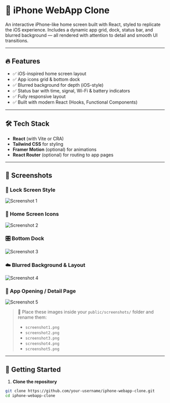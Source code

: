 # 📱 iPhone WebApp Clone

An interactive iPhone-like home screen built with React, styled to replicate the iOS experience. Includes a dynamic app grid, dock, status bar, and blurred background — all rendered with attention to detail and smooth UI transitions.

---

## 🔥 Features

- ✅ iOS-inspired home screen layout  
- ✅ App icons grid & bottom dock  
- ✅ Blurred background for depth (iOS-style)  
- ✅ Status bar with time, signal, Wi-Fi & battery indicators  
- ✅ Fully responsive layout  
- ✅ Built with modern React (Hooks, Functional Components)  

---

## 🛠 Tech Stack

- **React** (with Vite or CRA)
- **Tailwind CSS** for styling
- **Framer Motion** (optional) for animations
- **React Router** (optional) for routing to app pages

---

## 📸 Screenshots

### 🧊 Lock Screen Style

![Screenshot 1](public/screenshots/screenshot1.png)

### 📱 Home Screen Icons

![Screenshot 2](public/screenshots/screenshot2.png)

### 🎛️ Bottom Dock

![Screenshot 3](public/screenshots/screenshot3.png)

### ☁️ Blurred Background & Layout

![Screenshot 4](public/screenshots/screenshot4.png)

### 🧠 App Opening / Detail Page

![Screenshot 5](public/screenshots/screenshot5.png)

> 📁 Place these images inside your `public/screenshots/` folder and rename them:
> - `screenshot1.png`
> - `screenshot2.png`
> - `screenshot3.png`
> - `screenshot4.png`
> - `screenshot5.png`

---

## 🚀 Getting Started

1. **Clone the repository**

```bash
git clone https://github.com/your-username/iphone-webapp-clone.git
cd iphone-webapp-clone
